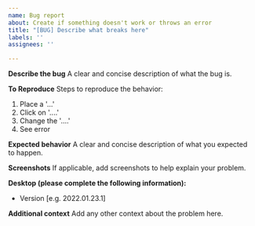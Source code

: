 ```yaml
---
name: Bug report
about: Create if something doesn't work or throws an error
title: "[BUG] Describe what breaks here"
labels: ''
assignees: ''

---
```


**Describe the bug**
A clear and concise description of what the bug is.

**To Reproduce**
Steps to reproduce the behavior:
1. Place a '...'
2. Click on '....'
3. Change the '....'
4. See error

**Expected behavior**
A clear and concise description of what you expected to happen.

**Screenshots**
If applicable, add screenshots to help explain your problem.

**Desktop (please complete the following information):**
 - Version [e.g. 2022.01.23.1]

**Additional context**
Add any other context about the problem here.
